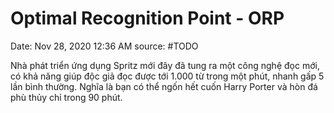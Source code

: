 # Optimal Recognition Point - ORP

Date: Nov 28, 2020 12:36 AM
source: #TODO

Nhà phát triển ứng dụng Spritz mới đây đã tung ra một công nghệ đọc mới, có khả năng giúp độc giả đọc được tới 1.000 từ trong một phút, nhanh gấp 5 lần bình thường. Nghĩa là bạn có thể ngốn hết cuốn Harry Porter và hòn đá phù thủy chỉ trong 90 phút.